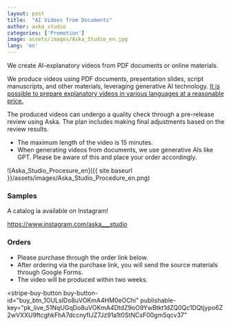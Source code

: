 ```yaml
---
layout: post
title:  "AI Videos from Documents"
author: aska_studio
categories: ['Promotion']
image: assets/images/Aska_Studio_en.jpg
lang: 'en'
---
```


We create AI-explanatory videos from PDF documents or online materials.

We produce videos using PDF documents, presentation slides, script manuscripts, and other materials, leveraging generative AI technology. 
<a href="#">It is possible to prepare explanatory videos in various languages at a reasonable price.</a>

The produced videos can undergo a quality check through a pre-release review using Aska. 
The plan includes making final adjustments based on the review results.

- The maximum length of the video is 15 minutes.
- When generating videos from documents, we use generative AIs like GPT. Please be aware of this and place your order accordingly.

![Aska_Studio_Procesure_en]({{ site.baseurl }}/assets/images/Aska_Studio_Procedure_en.png)


### Samples
A catalog ia available on Instagram!

<a href="https://www.instagram.com/aska___studio">https://www.instagram.com/aska___studio</a>


### Orders
- Please purchase through the order link below.
- After ordering via the purchase link, you will send the source materials through Google Forms.
- The video will be produced within two weeks.


<script async
  src="https://js.stripe.com/v3/buy-button.js">
</script>

<stripe-buy-button
  buy-button-id="buy_btn_1OULslDo8uVOKmA4HM0eOChi"
  publishable-key="pk_live_51NqUGqDo8uVOKmA4DtdZ9oO9YwBtkt1dZQ0Qc1DQtjypo6Z2wVXXU9ftcghkFhA7dccnyfIJZ7Jz91a1t0StNCsF00gm5qcv37"
>
</stripe-buy-button>
